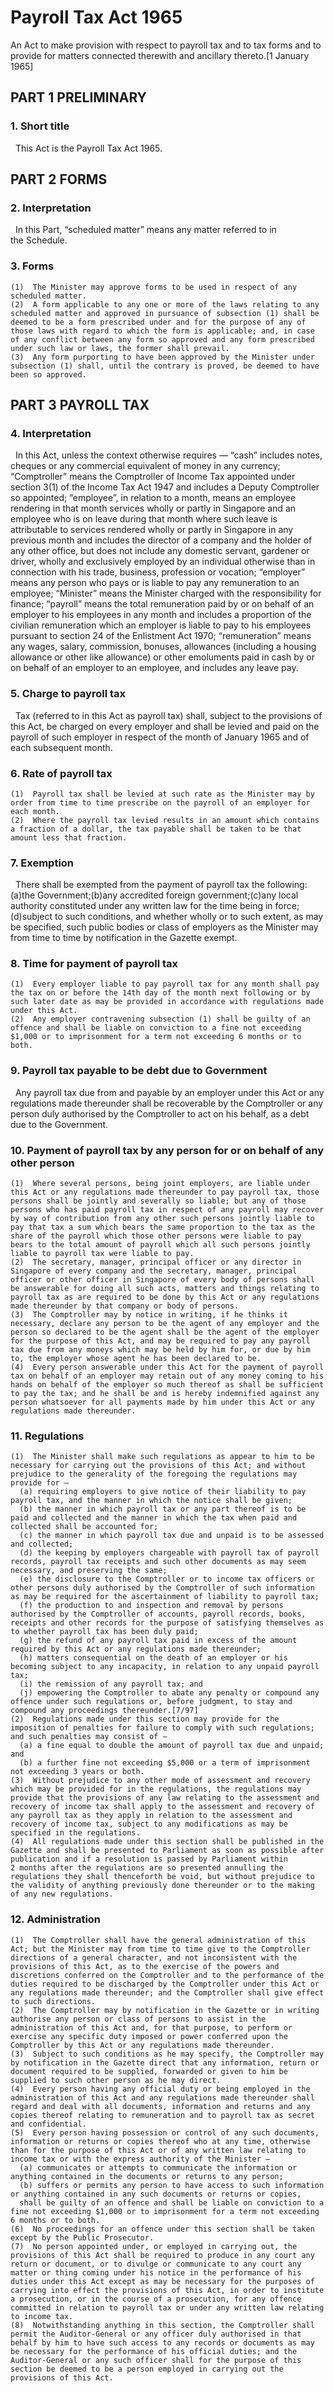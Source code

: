 # Payroll Tax Act 1965

An Act to make provision with respect to payroll tax and to tax forms and to provide for matters connected therewith and ancillary thereto.[1 January 1965]


## PART 1 PRELIMINARY


### 1. Short title

    This Act is the Payroll Tax Act 1965.


## PART 2 FORMS


### 2. Interpretation

    In this Part, “scheduled matter” means any matter referred to in the Schedule.

### 3. Forms

    (1)  The Minister may approve forms to be used in respect of any scheduled matter.
    (2)  A form applicable to any one or more of the laws relating to any scheduled matter and approved in pursuance of subsection (1) shall be deemed to be a form prescribed under and for the purpose of any of those laws with regard to which the form is applicable; and, in case of any conflict between any form so approved and any form prescribed under such law or laws, the former shall prevail.
    (3)  Any form purporting to have been approved by the Minister under subsection (1) shall, until the contrary is proved, be deemed to have been so approved.


## PART 3 PAYROLL TAX


### 4. Interpretation

    In this Act, unless the context otherwise requires —
    “cash” includes notes, cheques or any commercial equivalent of money in any currency;
    “Comptroller” means the Comptroller of Income Tax appointed under section 3(1) of the Income Tax Act 1947 and includes a Deputy Comptroller so appointed;
    “employee”, in relation to a month, means an employee rendering in that month services wholly or partly in Singapore and an employee who is on leave during that month where such leave is attributable to services rendered wholly or partly in Singapore in any previous month and includes the director of a company and the holder of any other office, but does not include any domestic servant, gardener or driver, wholly and exclusively employed by an individual otherwise than in connection with his trade, business, profession or vocation;
    “employer” means any person who pays or is liable to pay any remuneration to an employee;
    “Minister” means the Minister charged with the responsibility for finance;
    “payroll” means the total remuneration paid by or on behalf of an employer to his employees in any month and includes a proportion of the civilian remuneration which an employer is liable to pay to his employees pursuant to section 24 of the Enlistment Act 1970;
    “remuneration” means any wages, salary, commission, bonuses, allowances (including a housing allowance or other like allowance) or other emoluments paid in cash by or on behalf of an employer to an employee, and includes any leave pay.

### 5. Charge to payroll tax

    Tax (referred to in this Act as payroll tax) shall, subject to the provisions of this Act, be charged on every employer and shall be levied and paid on the payroll of such employer in respect of the month of January 1965 and of each subsequent month.

### 6. Rate of payroll tax

    (1)  Payroll tax shall be levied at such rate as the Minister may by order from time to time prescribe on the payroll of an employer for each month.
    (2)  Where the payroll tax levied results in an amount which contains a fraction of a dollar, the tax payable shall be taken to be that amount less that fraction.

### 7. Exemption

    There shall be exempted from the payment of payroll tax the following:
    (a)the Government;(b)any accredited foreign government;(c)any local authority constituted under any written law for the time being in force;(d)subject to such conditions, and whether wholly or to such extent, as may be specified, such public bodies or class of employers as the Minister may from time to time by notification in the Gazette exempt.

### 8. Time for payment of payroll tax

    (1)  Every employer liable to pay payroll tax for any month shall pay the tax on or before the 14th day of the month next following or by such later date as may be provided in accordance with regulations made under this Act.
    (2)  Any employer contravening subsection (1) shall be guilty of an offence and shall be liable on conviction to a fine not exceeding $1,000 or to imprisonment for a term not exceeding 6 months or to both.

### 9. Payroll tax payable to be debt due to Government

    Any payroll tax due from and payable by an employer under this Act or any regulations made thereunder shall be recoverable by the Comptroller or any person duly authorised by the Comptroller to act on his behalf, as a debt due to the Government.

### 10. Payment of payroll tax by any person for or on behalf of any other person

    (1)  Where several persons, being joint employers, are liable under this Act or any regulations made thereunder to pay payroll tax, those persons shall be jointly and severally so liable; but any of those persons who has paid payroll tax in respect of any payroll may recover by way of contribution from any other such persons jointly liable to pay that tax a sum which bears the same proportion to the tax as the share of the payroll which those other persons were liable to pay bears to the total amount of payroll which all such persons jointly liable to payroll tax were liable to pay.
    (2)  The secretary, manager, principal officer or any director in Singapore of every company and the secretary, manager, principal officer or other officer in Singapore of every body of persons shall be answerable for doing all such acts, matters and things relating to payroll tax as are required to be done by this Act or any regulations made thereunder by that company or body of persons.
    (3)  The Comptroller may by notice in writing, if he thinks it necessary, declare any person to be the agent of any employer and the person so declared to be the agent shall be the agent of the employer for the purpose of this Act, and may be required to pay any payroll tax due from any moneys which may be held by him for, or due by him to, the employer whose agent he has been declared to be.
    (4)  Every person answerable under this Act for the payment of payroll tax on behalf of an employer may retain out of any money coming to his hands on behalf of the employer so much thereof as shall be sufficient to pay the tax; and he shall be and is hereby indemnified against any person whatsoever for all payments made by him under this Act or any regulations made thereunder.

### 11. Regulations

    (1)  The Minister shall make such regulations as appear to him to be necessary for carrying out the provisions of this Act; and without prejudice to the generality of the foregoing the regulations may provide for —
      (a) requiring employers to give notice of their liability to pay payroll tax, and the manner in which the notice shall be given;
      (b) the manner in which payroll tax or any part thereof is to be paid and collected and the manner in which the tax when paid and collected shall be accounted for;
      (c) the manner in which payroll tax due and unpaid is to be assessed and collected;
      (d) the keeping by employers chargeable with payroll tax of payroll records, payroll tax receipts and such other documents as may seem necessary, and preserving the same;
      (e) the disclosure to the Comptroller or to income tax officers or other persons duly authorised by the Comptroller of such information as may be required for the ascertainment of liability to payroll tax;
      (f) the production to and inspection and removal by persons authorised by the Comptroller of accounts, payroll records, books, receipts and other records for the purpose of satisfying themselves as to whether payroll tax has been duly paid;
      (g) the refund of any payroll tax paid in excess of the amount required by this Act or any regulations made thereunder;
      (h) matters consequential on the death of an employer or his becoming subject to any incapacity, in relation to any unpaid payroll tax;
      (i) the remission of any payroll tax; and
      (j) empowering the Comptroller to abate any penalty or compound any offence under such regulations or, before judgment, to stay and compound any proceedings thereunder.[7/97]
    (2)  Regulations made under this section may provide for the imposition of penalties for failure to comply with such regulations; and such penalties may consist of —
      (a) a fine equal to double the amount of payroll tax due and unpaid; and
      (b) a further fine not exceeding $5,000 or a term of imprisonment not exceeding 3 years or both.
    (3)  Without prejudice to any other mode of assessment and recovery which may be provided for in the regulations, the regulations may provide that the provisions of any law relating to the assessment and recovery of income tax shall apply to the assessment and recovery of any payroll tax as they apply in relation to the assessment and recovery of income tax, subject to any modifications as may be specified in the regulations.
    (4)  All regulations made under this section shall be published in the Gazette and shall be presented to Parliament as soon as possible after publication and if a resolution is passed by Parliament within 2 months after the regulations are so presented annulling the regulations they shall thenceforth be void, but without prejudice to the validity of anything previously done thereunder or to the making of any new regulations.

### 12. Administration

    (1)  The Comptroller shall have the general administration of this Act; but the Minister may from time to time give to the Comptroller directions of a general character, and not inconsistent with the provisions of this Act, as to the exercise of the powers and discretions conferred on the Comptroller and to the performance of the duties required to be discharged by the Comptroller under this Act or any regulations made thereunder; and the Comptroller shall give effect to such directions.
    (2)  The Comptroller may by notification in the Gazette or in writing authorise any person or class of persons to assist in the administration of this Act and, for that purpose, to perform or exercise any specific duty imposed or power conferred upon the Comptroller by this Act or any regulations made thereunder.
    (3)  Subject to such conditions as he may specify, the Comptroller may by notification in the Gazette direct that any information, return or document required to be supplied, forwarded or given to him be supplied to such other person as he may direct.
    (4)  Every person having any official duty or being employed in the administration of this Act and any regulations made thereunder shall regard and deal with all documents, information and returns and any copies thereof relating to remuneration and to payroll tax as secret and confidential.
    (5)  Every person having possession or control of any such documents, information or returns or copies thereof who at any time, otherwise than for the purpose of this Act or of any written law relating to income tax or with the express authority of the Minister —
      (a) communicates or attempts to communicate the information or anything contained in the documents or returns to any person;
      (b) suffers or permits any person to have access to such information or anything contained in any such documents or returns or copies,
      shall be guilty of an offence and shall be liable on conviction to a fine not exceeding $1,000 or to imprisonment for a term not exceeding 6 months or to both.
    (6)  No proceedings for an offence under this section shall be taken except by the Public Prosecutor.
    (7)  No person appointed under, or employed in carrying out, the provisions of this Act shall be required to produce in any court any return or document, or to divulge or communicate to any court any matter or thing coming under his notice in the performance of his duties under this Act except as may be necessary for the purposes of carrying into effect the provisions of this Act, in order to institute a prosecution, or in the course of a prosecution, for any offence committed in relation to payroll tax or under any written law relating to income tax.
    (8)  Notwithstanding anything in this section, the Comptroller shall permit the Auditor‑General or any officer duly authorised in that behalf by him to have such access to any records or documents as may be necessary for the performance of his official duties; and the Auditor‑General or any such officer shall for the purpose of this section be deemed to be a person employed in carrying out the provisions of this Act.

